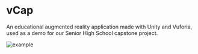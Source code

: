 # vCap
An educational augmented reality application made with Unity and Vuforia, used as a demo for our Senior High School capstone project.

![example](https://user-images.githubusercontent.com/111236045/200328198-4ca69f8d-4b8d-45a8-960d-6acf5c3d2677.jpg)


